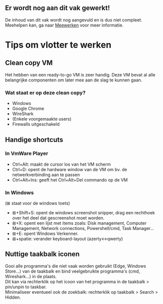 ## Er wordt nog aan dit vak gewerkt!
De inhoud van dit vak wordt nog aangevuld en is dus niet compleet.  
Meehelpen kan, ga naar [Meewerken](/meewerken) voor meer informatie.
# Tips om vlotter te werken
## Clean copy VM
Het hebben van een ready-to-go VM is zeer handig. Deze VM bevat al alle belangrijke componenten om later mee aan de slag te kunnen gaan.
### Wat staat er op deze clean copy?
* Windows
* Google Chrome
* WireShark
* (Enkele voorgemaakte users)
* Firewalls uitgeschakeld

## Handige shortcuts
### In VmWare Player
* Ctrl+Alt: maakt de cursor los van het VM scherm
* Ctrl+D: opent de hardware window van de VM om bv. de netwerkverbinding aan te passen
* Ctrl+Alt+Ins: geeft het Ctrl+Alt+Del commando op de VM
### In Windows
(⊞ staat voor de windows toets)
* ⊞+Shift+S: opent de windows screenshot snipper, drag een rechthoek over het deel dat gescreenshot moet worden.
* ⊞+X: opent een lijst met items zoals: Disk management, Computer Management, Network connections, Powershell/cmd, Task Manager...
* ⊞+E: opent Windows Verkenner.
* ⊞+spatie: verander keyboard-layout (azerty<->qwerty)

## Nuttige taakbalk iconen
Gooi alle programma's die niet vaak worden gebruikt (Edge, Windows Store...) van de taakbalk en bind veelgebruikte programma's (cmd, Wireshark...) in de plaats.  
 Dit kan via rechterklik op het icoon van het programma in de taakbalk > pin/unpin to taskbar.  
 Minimaliseer eventueel ook de zoekbalk: rechterklik op taakbalk > Search > Hidden.
